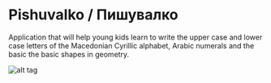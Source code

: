 # Pishuvalko / Пишувалко
Application that will help young kids learn to write the upper case and lower case letters of the Macedonian Cyrillic alphabet, Arabic numerals and the basic the basic shapes in geometry.

![alt tag](https://s28.postimg.org/cgk1t0i59/slika_1.png)

